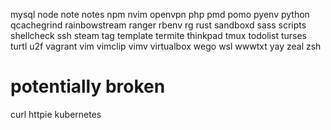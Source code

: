 mysql
node
note
notes
npm
nvim
openvpn
php
pmd
pomo
pyenv
python
qcachegrind
rainbowstream
ranger
rbenv
rg
rust
sandboxd
sass
scripts
shellcheck
ssh
steam
tag
template
termite
thinkpad
tmux
todolist
turses
turtl
u2f
vagrant
vim
vimclip
vimv
virtualbox
wego
wsl
wwwtxt
yay
zeal
zsh

# potentially broken
curl
httpie
kubernetes
